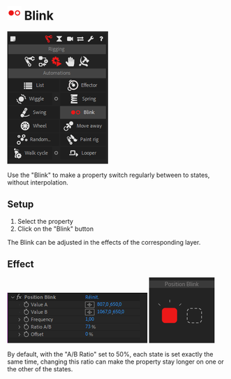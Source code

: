 # ![blink Icon](img\duik-icons\automation\blink-icon-r.png) Blink

![Blink panel](img\duik-screenshots\S-Rigging\S-Rigging-Automations\Blink.PNG)

Use the "Blink" to make a property switch regularly between to states, without interpolation.

## Setup

1. Select the property
2. Click on the "Blink" button

The Blink can be adjusted in the effects of the corresponding layer.

## Effect

![Blink panel](img\duik-screenshots\S-Rigging\S-Rigging-Automations\Blink-effects.PNG)
![Blink example](img\duik-screenshots\S-Rigging\S-Rigging-Automations\automation-illustration\blink-example.png)

By default, with the "A/B Ratio" set to 50%, each state is set exactly the same time, changing this ratio can make the property stay longer on one or the other of the states.
